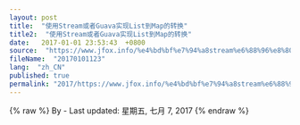 ```yaml
---
layout: post
title:  "使用Stream或者Guava实现List到Map的转换"
title2:  "使用Stream或者Guava实现List到Map的转换"
date:   2017-01-01 23:53:43  +0800
source:  "https://www.jfox.info/%e4%bd%bf%e7%94%a8stream%e6%88%96%e8%80%85guava%e5%ae%9e%e7%8e%b0list%e5%88%b0map%e7%9a%84%e8%bd%ac%e6%8d%a2.html"
fileName:  "20170101123"
lang:  "zh_CN"
published: true
permalink: "2017/https://www.jfox.info/%e4%bd%bf%e7%94%a8stream%e6%88%96%e8%80%85guava%e5%ae%9e%e7%8e%b0list%e5%88%b0map%e7%9a%84%e8%bd%ac%e6%8d%a2.html"
---
```

{% raw %}
By  - Last updated: 星期五, 七月 7, 2017
{% endraw %}